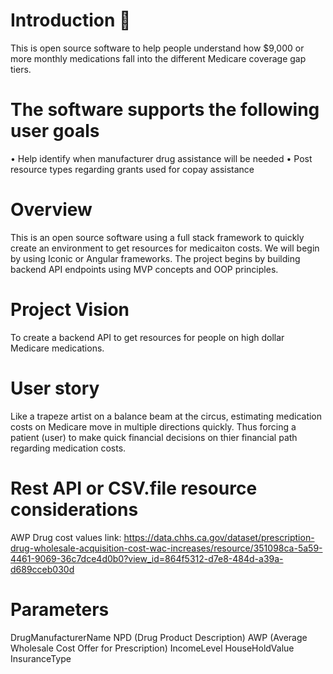 # Introduction 🏥 
This is open source software to help people understand how $9,000 or more monthly medications fall into the different Medicare coverage gap tiers.  

# The software supports the following user goals
•	Help identify when manufacturer drug assistance will be needed
•	Post resource types regarding grants used for copay assistance 

# Overview 
This is an open source software using a full stack framework to quickly create an environment to get resources for medicaiton costs. We will begin by using Iconic or Angular frameworks. The project begins by building backend API endpoints using MVP concepts and OOP principles. 

# Project Vision  
To create a backend API to get resources for people on high dollar Medicare medications.

# User story
Like a trapeze artist on a balance beam at the circus, estimating medication costs on Medicare move in multiple directions quickly. Thus forcing a patient (user) to make quick financial decisions on thier financial path regarding medication costs.  

# Rest API or CSV.file resource considerations
AWP Drug cost values link: https://data.chhs.ca.gov/dataset/prescription-drug-wholesale-acquisition-cost-wac-increases/resource/351098ca-5a59-4461-9069-36c7dce4d0b0?view_id=864f5312-d7e8-484d-a39a-d689cceb030d

# Parameters

DrugManufacturerName
NPD (Drug Product Description)
AWP (Average Wholesale Cost Offer for Prescription)
IncomeLevel
HouseHoldValue
InsuranceType

